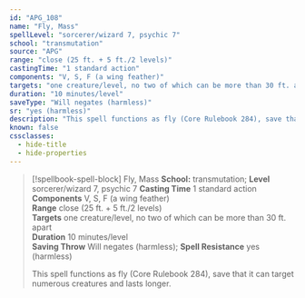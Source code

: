 ```yaml
---
id: "APG_108"
name: "Fly, Mass"
spellLevel: "sorcerer/wizard 7, psychic 7"
school: "transmutation"
source: "APG"
range: "close (25 ft. + 5 ft./2 levels)"
castingTime: "1 standard action"
components: "V, S, F (a wing feather)"
targets: "one creature/level, no two of which can be more than 30 ft. apart"
duration: "10 minutes/level"
saveType: "Will negates (harmless)"
sr: "yes (harmless)"
description: "This spell functions as fly (Core Rulebook 284), save that it can target numerous creatures and lasts longer."
known: false
cssclasses:
  - hide-title
  - hide-properties
---
```


> [!spellbook-spell-block] Fly, Mass
> **School:** transmutation; **Level** sorcerer/wizard 7, psychic 7
> **Casting Time** 1 standard action  
> **Components** V, S, F (a wing feather)  
> **Range** close (25 ft. + 5 ft./2 levels)  
> **Targets** one creature/level, no two of which can be more than 30 ft. apart  
> **Duration** 10 minutes/level  
> **Saving Throw** Will negates (harmless); **Spell Resistance** yes (harmless)
> 
> This spell functions as fly (Core Rulebook 284), save that it can target numerous creatures and lasts longer.